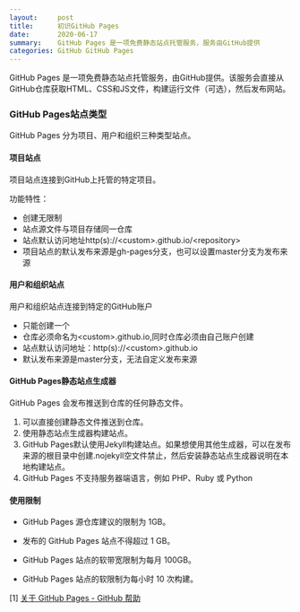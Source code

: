 ```yaml
---
layout:     post
title:      初识GitHub Pages
date:       2020-06-17
summary:    GitHub Pages 是一项免费静态站点托管服务，服务由GitHub提供
categories: GitHub GitHub Pages
---
```


GitHub Pages 是一项免费静态站点托管服务，由GitHub提供。该服务会直接从GitHub仓库获取HTML、CSS和JS文件，构建运行文件（可选），然后发布网站。
### GitHub Pages站点类型
GitHub Pages 分为项目、用户和组织三种类型站点。
#### 项目站点
项目站点连接到GitHub上托管的特定项目。

功能特性：
* 创建无限制
* 站点源文件与项目存储同一仓库
* 站点默认访问地址http(s)://\<custom\>.github.io/\<repository\>
* 项目站点的默认发布来源是gh-pages分支，也可以设置master分支为发布来源

#### 用户和组织站点
用户和组织站点连接到特定的GitHub账户
* 只能创建一个
* 仓库必须命名为\<custom\>.github.io,同时仓库必须由自己账户创建
* 站点默认访问地址：http(s)://\<custom\>.github.io
* 默认发布来源是master分支，无法自定义发布来源

#### GitHub Pages静态站点生成器
GitHub Pages 会发布推送到仓库的任何静态文件。
1. 可以直接创建静态文件推送到仓库。
2. 使用静态站点生成器构建站点。
3. GitHub Pages默认使用Jekyll构建站点。如果想使用其他生成器，可以在发布来源的根目录中创建.nojekyll空文件禁止，然后安装静态站点生成器说明在本地构建站点。
4. GitHub Pages 不支持服务器端语言，例如 PHP、Ruby 或 Python

#### 使用限制
* GitHub Pages 源仓库建议的限制为 1GB。

* 发布的 GitHub Pages 站点不得超过 1 GB。

* GitHub Pages 站点的软带宽限制为每月 100GB。

* GitHub Pages 站点的软限制为每小时 10 次构建。







[1] [关于 GitHub Pages - GitHub 帮助](https://help.github.com/cn/github/working-with-github-pages/about-github-pages)

